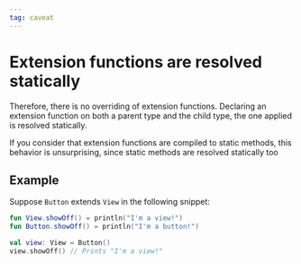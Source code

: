 ```yaml
---
tag: caveat
---
```


# Extension functions are resolved statically
Therefore, there is no overriding of extension functions. Declaring an extension function on both a parent type and the child type, the one applied is resolved statically.

If you consider that extension functions are compiled to static methods, this behavior is unsurprising, since static methods are resolved statically too

## Example
Suppose `Button` extends `View` in the following snippet:

```kotlin
fun View.showOff() = println("I'm a view!")
fun Button.showOff() = println("I'm a button!")

val view: View = Button()
view.showOff() // Prints "I'm a view!"
```
